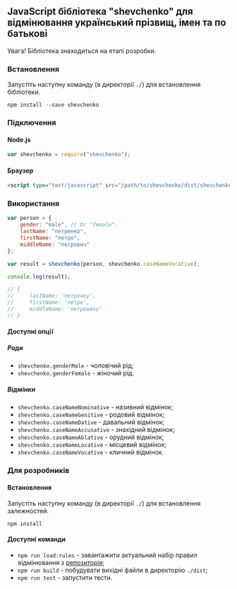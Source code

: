 ## JavaScript бібліотека "shevchenko" для відмінювання український прізвищ, імен та по батькові

Увага! Бібліотека знаходиться на етапі розробки.

### Встановлення

Запустіть наступну команду (в директорії `./`) для встановлення бібліотеки.

```
npm install --save shevchenko
```

### Підключення

#### Node.js

```JavaScript
var shevchenko = require("shevchenko");
```

#### Браузер

```HTML
<script type="text/javascript" src="/path/to/shevchenko/dist/shevchenko.min.js"></script>
```

### Використання

```JavaScript
var person = {
    gender: "male", // Or "female".
    lastName: "петренко",
    firstName: "петро",
    middleName: "петрович"
};

var result = shevchenko(person, shevchenko.caseNameVocative);

console.log(result);

// {
//     lastName: 'петренку',
//     firstName: 'петре',
//     middleName: 'петровичу'
// }
```

#### Доступні опції

##### Роди

- `shevchenko.genderMale` - чоловічий рід;
- `shevchenko.genderFemale` - жіночий рід.

##### Відмінки

- `shevchenko.caseNameNominative` - називний відмінок;
- `shevchenko.caseNameGenitive` - родовий відмінок;
- `shevchenko.caseNameDative` - давальний відмінок;
- `shevchenko.caseNameAccusative` - знахідний відмінок;
- `shevchenko.caseNameAblative` - орудний відмінок;
- `shevchenko.caseNameLocative` - місцевий відмінок;
- `shevchenko.caseNameVocative` - кличний відмінок.

### Для розробників

#### Встановлення

Запустіть наступну команду (в директорії `./`) для встановлення залежностей.

```
npm install
```

#### Доступні команди

- `npm run load:rules` - завантажити актуальний набір правил відмінювання з [репозиторія](https://github.com/tooleks/shevchenko-rules);
- `npm run build` - побудувати вихідні файли в директорію `./dist`;
- `npm run test` - запустити тести.
